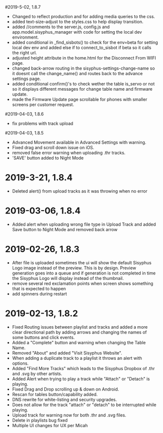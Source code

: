 #2019-5-02, 1.8.7
 - Changed <meta> to reflect production and for adding media queries to the css. 
 - added text-size-adjust to the styles.css to help display transition. 
 - added //comments to the server.js, config.js and app.model.sisyphus_manager with code for setting the local dev environment. 
 - added conditional in _find_sisbots() to check for the env=beta for setting local dev env and added else if to connect_to_sisbot if beta so it calls the right url.
 - adjusted height attribute in the home.html for the Disconnect From WIFI page. 
 - changed back-arrow routing in the sisyphus-settings-change-name so it doesnt call the change_name() and routes back to the advance settings page. 
 - added conditional confirm()'s to check wether the table is_servo or not so it displays different messages for change table name and firmware update. 
 - made the Firmware Update page scrollable for phones with smaller screens per customer request. 

#2019-04-03, 1.8.6 
 - fix problems with track upload

#2019-04-03, 1.8.5 
 - Advanced Movement available in Advanced Settings with warning.
 - Fixed drag and scroll down issue on iOS. 
 - removed false error warning when uploading .thr tracks. 
 - 'SAVE' button added to Night Mode

# 2019-3-21, 1.8.4
  - Deleted alert() from upload tracks as it was throwing when no error

# 2019-03-06, 1.8.4
  - Added alert when uploading wrong file type in Upload Track and added Save button to Night Mode and removed back arrow

# 2019-02-26, 1.8.3
  - After file is uploaded sometimes the ui will show the default Sisyphus Logo image instead of the preview. This is by design. Preview   generation goes into a queue and if            generation is not completed in time the Sisyphus Logo will display instead of the thumbnail.
  - remove several red exclamation points when screen shows something that is expected to happen
  - add spinners during restart

# 2019-02-13, 1.8.2  
  - Fixed Routing issues between playlist and tracks and added a more clear directional path by adding arrows and changing the names of some buttons and click events. 
  - Added a "Complete" button and warning when changing the Table Name. 
  - Removed "About"  and added "Visit Sisyphus Website".
  - When adding a duplicate track to a playlist it throws an alert with options.
  - Added "Find More Tracks" which leads to the Sisyphus Dropbox of .thr and .svg by other artists. 
  - Added Alert when trying to play a track while "Attach" or "Detach" is playing.
  - Fixed Drag and Drop scrolling up & down on Android.
  - Rescan for tables button/capability added.
  - DNS rewrite for white-listing and security upgrades.
  - Does not allow for the track "attach" or "detach" to be interrupted while playing. 
  - Upload track for warning now for both .thr and .svg files.
  - Delete in playlists bug fixed
  - Multiple UI changes for UX per Micah
